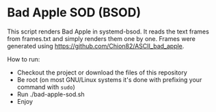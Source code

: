 # Bad Apple SOD (BSOD)

This script renders Bad Apple in systemd-bsod. It reads the text frames from frames.txt and simply renders them one by one. Frames were generated using https://github.com/Chion82/ASCII_bad_apple.

How to run:

- Checkout the project or download the files of this repository
- Be root (on most GNU/Linux systems it's done with prefixing your command with `sudo`)
- Run ./bad-apple-sod.sh
- Enjoy
